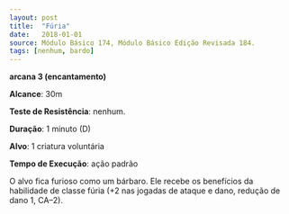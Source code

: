```yaml
---
layout: post
title:  "Fúria"
date:   2018-01-01
source: Módulo Básico 174, Módulo Básico Edição Revisada 184.
tags: [nenhum, bardo]
---
```


**arcana 3 (encantamento)**

**Alcance**: 30m

**Teste de Resistência**: nenhum.

**Duração**: 1 minuto (D)

**Alvo**: 1 criatura voluntária

**Tempo de Execução**: ação padrão

O alvo fica furioso como um bárbaro. Ele recebe os benefícios da habilidade de classe fúria (+2 nas jogadas de ataque e dano, redução de dano 1, CA–2).
